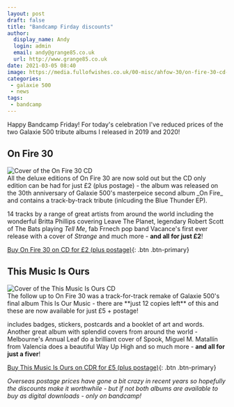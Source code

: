 ```yaml
---
layout: post
draft: false
title: "Bandcamp Firday discounts"
author:
  display_name: Andy
  login: admin
  email: andy@grange85.co.uk
  url: http://www.grange85.co.uk
date: 2021-03-05 08:40
image: https://media.fullofwishes.co.uk/00-misc/ahfow-30/on-fire-30-cd-cover.jpg
categories:
 - galaxie 500
 - news
tags:
 - bandcamp
---
```


Happy Bandcamp Friday! For today's celebration I've reduced prices of the two Galaxie 500 tribute albums I released in 2019 and 2020!


## On Fire 30
<div class="p-3 w-25 float-right"><img class="img-fluid" src="https://media.fullofwishes.co.uk/00-misc/ahfow-30/on-fire-30-cd-cover.jpg" alt="Cover of the On Fire 30 CD"></div>
All the deluxe editions of On Fire 30 are now sold out but the CD only edition can be had for just £2 (plus postage) - the album was released on the 30th anniversary of Galaxie 500's masterpeice second album _On Fire_ and contains a track-by-track tribute (inlcuding the Blue Thunder EP). 

14 tracks by a range of great artists from around the world including the wonderful Britta Phillips covering Leave The Planet, legendary Robert Scott of The Bats playing _Tell Me_, fab Frnech pop band Vacance's first ever release with a cover of _Strange_ and much more - **and all for just £2**!

[Buy On Fire 30 on CD for £2 (plus postage)](https://aheadfullofwishes.bandcamp.com/album/on-fire-30){: .btn .btn-primary}


## This Music Is Ours
<div class="p-3 w-25 float-right"><img class="img-fluid" src="https://media.fullofwishes.co.uk/images/cd-obverse-tiom-30-web.jpg" alt="Cover of the This Music Is Ours CD"></div>
The follow up to On Fire 30 was a track-for-track remake of Galaxie 500's final album This Is Our Music - there are **just 12 copies left** of this and these are now available for just £5 + postage!

includes badges, stickers, postcards and a booklet of art and words. Another great album with splendid covers from around the world - Melbourne's Annual Leaf do a brilliant cover of Spook, Miguel M. Matallín from Valencia does a beautiful Way Up High and so much more - **and all for just a fiver**!

[Buy This Music Is Ours on CDR for £5 (plus postage)](https://aheadfullofwishes.bandcamp.com/album/this-music-is-ours){: .btn .btn-primary}

<!--more-->

_Overseas postage prices have gone a bit crazy in recent years so hopefully the discounts make it worthwhile - but if not both albums are available to buy as digital downloads - only on bandcamp!_
